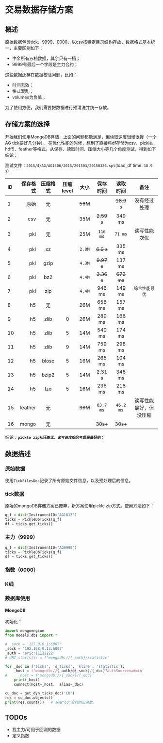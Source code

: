 # 交易数据存储方案

## 概述

原始数据包含tick、9999、0000，以csv按特定目录结构存放，数据格式基本统一，主要区别如下：

- 中金所有五档数据，其余只有一档；
- 9999有最后一个字段是主力合约；

这些数据还存在数据校验问题，比如：

- 时间无效；
- 格式混乱；
- volumes为负值；

为了使用方便，我们需要把数据进行预清洗并统一存放。

## 存储方案的选择

开始我们使用MongoDB存储，上面的问题都能满足，但读取速度很慢很慢（一个AG tick要好几分钟）。
在优化性能的时候，想到了直接将df存储为csv、pickle、hdf5、feather等格式。从保存、读取时间、压缩大小等几个角度测试，得到如下结论：

测试文件：`2015/4/AG/AG1506/2015/201503/20150326.spt`(load_df time: `18.9 s`)

| ID | 保存格式  | 压缩格式  |  压缩level  |  大小 |  保存时间 |  读取时间  |  备注  |
|:-----| ----: | :----: | :----: | :----: | :----: | :----: |  :----:  |
| 1 | 原始 | 无| | ~~56M~~  |   |  ~~18.9 s~~  |  没有经过处理  |
| 2 | csv | 无    |    |  35M  | ~~2.59 s~~  |  349 ms  |    |
| 3 | pkl | 无    |    |  25M  | `116 ms`  |  `71 ms`  |  读写性能次优  |
| 4 | pkl | xz    |    |  `2.8M` | ~~6.9 s~~   | 335 ms  |    |
| 5 | pkl | gzip  |    |  `4.3M`  | ~~9.97 s~~  |  137 ms  |    |
| 6 | pkl | bz2   |    |  `4.4M`  | ~~3.36 s~~  |  ~~673 ms~~  |    |
| 7 | pkl | zip |  |  `4.4M`  | 946 ms  |  149 ms  |  `综合性能最优`  |
| 8 | h5 | 无   |      |   26M | 656 ms  |  157 ms  |    |
| 9 | h5 | zlib | 0    |  26M | 289 ms  |  166 ms  |    |
| 10| h5 | zlib | 5    |  14M  | 540 ms  |  174 ms  |    |
| 11| h5 | zlib | 9    |  14M  | 759 ms  |  298 ms  |    |
| 12| h5 | blosc | 5   |  16M | 265 ms  |  104 ms  |    |
| 13| h5 | bzip2 | 5   |  14M | ~~2.31 s~~  |  346 ms  |    |
| 14| h5 | lzo  | 5    |  16M  | 236 ms  |  218 ms  |    |
| 15| feather | 无  |  |  ~~38M~~  |  `83.7 ms` |  `46.2 ms`  | 读写性能最好，但没压缩  |
| 16| mongo | 无 |     |     |  ~~30s+~~ |  ~~30s+~~  |    |

结论：**`pickle zip从压缩比、读写速度综合考虑是最好的；`**

## 数据描述

### 原始数据

使用`TickFilesDoc`记录了所有原始文件信息，以及预处理后的信息。

### tick数据

原始的mongoDB存储方案已废弃，新方案使用pickle zip方式。使用方法如下：

```python
q_f = dict(InstrumentID='AG1812')
ticks = PickleDbTicks(q_f)
df = ticks.get_ticks()
```

### 主力（9999）

```python
q_f = dict(InstrumentID='AG9999')
ticks = PickleDbTicks(q_f)
df = ticks.get_ticks()
```

### 指数（0000）

### K线

### 数据库使用

#### MongoDB

初始化：

```python
import mongoengine
from models.dbs import *

# _sock = '127.0.0.1:6007'
_sock = '192.168.9.13:6007'
_auth = 'eric:11112222'
# URI_statistic = f'mongodb://{_sock}/statistic'

for _doc in ['ticks', 'd_ticks', 'kline', 'statistic']:
    _host = f'mongodb://{_auth}@{_sock}/{_doc}?authSource=admin'
#     _host = f'mongodb://{_sock}/{_doc}'
    print(_host)
    connect(host=_host,  alias=_doc)

cu_doc = get_dyn_ticks_doc('CU')
res = cu_doc.objects()
print(res.count())   # 获取'CU'合约的记录数。
```

## TODOs

- 找主力/可用于回测的数据
- 定义指数
